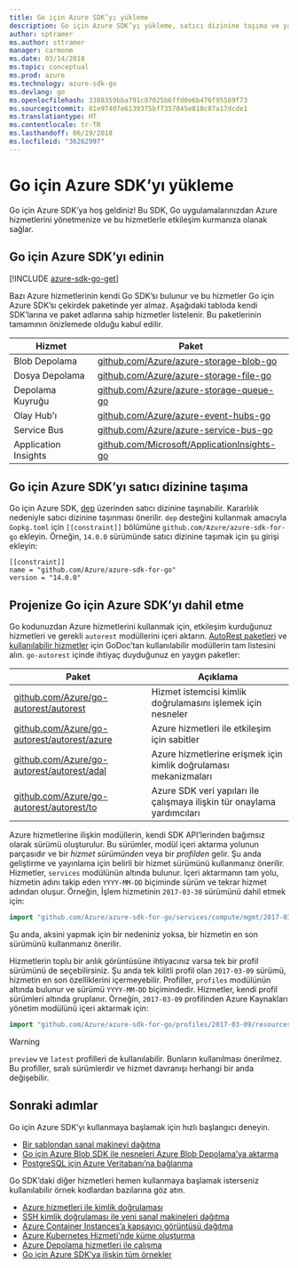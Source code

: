 ```yaml
---
title: Go için Azure SDK’yı yükleme
description: Go için Azure SDK’yı yükleme, satıcı dizinine taşıma ve yapılandırma.
author: sptramer
ms.author: sttramer
manager: carmonm
ms.date: 03/14/2018
ms.topic: conceptual
ms.prod: azure
ms.technology: azure-sdk-go
ms.devlang: go
ms.openlocfilehash: 3388359bba791c87025b6ffd0e6b476f95589f73
ms.sourcegitcommit: 81e97407e6139375bf7357045e818c87a17dcde1
ms.translationtype: HT
ms.contentlocale: tr-TR
ms.lasthandoff: 06/19/2018
ms.locfileid: "36262997"
---
```

# <a name="install-the-azure-sdk-for-go"></a>Go için Azure SDK’yı yükleme

Go için Azure SDK’ya hoş geldiniz! Bu SDK, Go uygulamalarınızdan Azure hizmetlerini yönetmenize ve bu hizmetlerle etkileşim kurmanıza olanak sağlar.

## <a name="get-the-azure-sdk-for-go"></a>Go için Azure SDK’yı edinin

[!INCLUDE [azure-sdk-go-get](includes/azure-sdk-go-get.md)]

Bazı Azure hizmetlerinin kendi Go SDK’sı bulunur ve bu hizmetler Go için Azure SDK’sı çekirdek paketinde yer almaz. Aşağıdaki tabloda kendi SDK’larına ve paket adlarına sahip hizmetler listelenir. Bu paketlerinin tamamının önizlemede olduğu kabul edilir.

| Hizmet | Paket |
|---------|---------|
| Blob Depolama | [github.com/Azure/azure-storage-blob-go](https://github.com/Azure/azure-storage-blob-go) |
| Dosya Depolama | [github.com/Azure/azure-storage-file-go](https://github.com/Azure/azure-storage-file-go) |
| Depolama Kuyruğu | [github.com/Azure/azure-storage-queue-go](https://github.com/Azure/azure-storage-queue-go) |
| Olay Hub'ı | [github.com/Azure/azure-event-hubs-go](https://github.com/Azure/azure-event-hubs-go) |
| Service Bus | [github.com/Azure/azure-service-bus-go](https://github.com/Azure/azure-service-bus-go) |
| Application Insights | [github.com/Microsoft/ApplicationInsights-go](https://github.com/Microsoft/ApplicationInsights-go) |

## <a name="vendor-the-azure-sdk-for-go"></a>Go için Azure SDK’yı satıcı dizinine taşıma

Go için Azure SDK, [dep](https://github.com/golang/dep) üzerinden satıcı dizinine taşınabilir. Kararlılık nedeniyle satıcı dizinine taşınması önerilir. `dep` desteğini kullanmak amacıyla `Gopkg.toml` için `[[constraint]]` bölümüne `github.com/Azure/azure-sdk-for-go` ekleyin. Örneğin, `14.0.0` sürümünde satıcı dizinine taşımak için şu girişi ekleyin:

```
[[constraint]]
name = "github.com/Azure/azure-sdk-for-go"
version = "14.0.0"
```

## <a name="include-the-azure-sdk-for-go-in-your-project"></a>Projenize Go için Azure SDK’yı dahil etme

Go kodunuzdan Azure hizmetlerini kullanmak için, etkileşim kurduğunuz hizmetleri ve gerekli `autorest` modüllerini içeri aktarın.
[AutoRest paketleri](https://godoc.org/github.com/Azure/go-autorest) ve [kullanılabilir hizmetler](https://godoc.org/github.com/Azure/azure-sdk-for-go) için GoDoc’tan kullanılabilir modüllerin tam listesini alın. `go-autorest` içinde ihtiyaç duyduğunuz en yaygın paketler:

| Paket | Açıklama |
|---------|-------------|
| [github.com/Azure/go-autorest/autorest][autorest] | Hizmet istemcisi kimlik doğrulamasını işlemek için nesneler |
| [github.com/Azure/go-autorest/autorest/azure][autorest/azure] | Azure hizmetleri ile etkileşim için sabitler |
| [github.com/Azure/go-autorest/autorest/adal][autorest/adal] | Azure hizmetlerine erişmek için kimlik doğrulaması mekanizmaları |
| [github.com/Azure/go-autorest/autorest/to][autorest/to] | Azure SDK veri yapıları ile çalışmaya ilişkin tür onaylama yardımcıları |

[autorest]: https://godoc.org/github.com/Azure/go-autorest/autorest
[autorest/azure]: https://godoc.org/github.com/Azure/go-autorest/autorest/azure
[autorest/adal]: https://godoc.org/github.com/Azure/go-autorest/autorest/adal
[autorest/to]: https://godoc.org/github.com/Azure/go-autorest/autorest/to

Azure hizmetlerine ilişkin modüllerin, kendi SDK API’lerinden bağımsız olarak sürümü oluşturulur. Bu sürümler, modül içeri aktarma yolunun parçasıdır ve bir _hizmet sürümünden_ veya bir _profilden_ gelir. Şu anda geliştirme ve yayınlama için belirli bir hizmet sürümünü kullanmanız önerilir. Hizmetler, `services` modülünün altında bulunur. İçeri aktarmanın tam yolu, hizmetin adını takip eden `YYYY-MM-DD` biçiminde sürüm ve tekrar hizmet adından oluşur. Örneğin, İşlem hizmetinin `2017-03-30` sürümünü dahil etmek için:

```go
import "github.com/Azure/azure-sdk-for-go/services/compute/mgmt/2017-03-30/compute"
```

Şu anda, aksini yapmak için bir nedeniniz yoksa, bir hizmetin en son sürümünü kullanmanız önerilir.

Hizmetlerin toplu bir anlık görüntüsüne ihtiyacınız varsa tek bir profil sürümünü de seçebilirsiniz. Şu anda tek kilitli profil olan `2017-03-09` sürümü, hizmetin en son özelliklerini içermeyebilir. Profiller, `profiles` modülünün altında bulunur ve sürümü `YYYY-MM-DD` biçimindedir. Hizmetler, kendi profil sürümleri altında gruplanır. Örneğin, `2017-03-09` profilinden Azure Kaynakları yönetim modülünü içeri aktarmak için:

```go
import "github.com/Azure/azure-sdk-for-go/profiles/2017-03-09/resources/mgmt/resources"
```

> [!WARNING]
> `preview` ve `latest` profilleri de kullanılabilir. Bunların kullanılması önerilmez. Bu profiller, sıralı sürümlerdir ve hizmet davranışı herhangi bir anda değişebilir.

## <a name="next-steps"></a>Sonraki adımlar

Go için Azure SDK’yı kullanmaya başlamak için hızlı başlangıcı deneyin.

* [Bir şablondan sanal makineyi dağıtma](azure-sdk-go-qs-vm.md)
* [Go için Azure Blob SDK ile nesneleri Azure Blob Depolama’ya aktarma](/azure/storage/blobs/storage-quickstart-blobs-go?toc=%2fgo%2fazure%2ftoc.json)
* [PostgreSQL için Azure Veritabanı’na bağlanma](/azure/postgresql/connect-go?toc=%2fgo%2fazure%2ftoc.json)

Go SDK’daki diğer hizmetleri hemen kullanmaya başlamak isterseniz kullanılabilir örnek kodlardan bazılarına göz atın.

* [Azure hizmetleri ile kimlik doğrulaması](https://github.com/Azure-Samples/azure-sdk-for-go-samples/tree/master/iam)
* [SSH kimlik doğrulaması ile yeni sanal makineleri dağıtma](https://github.com/Azure-Samples/azure-sdk-for-go-samples/tree/master/compute)
* [Azure Container Instances’a kapsayıcı görüntüsü dağıtma](https://github.com/Azure-Samples/azure-sdk-for-go-samples/tree/master/containerinstance)
* [Azure Kubernetes Hizmeti’nde küme oluşturma](https://github.com/Azure-Samples/azure-sdk-for-go-samples/tree/master/containerservice)
* [Azure Depolama hizmetleri ile çalışma](https://github.com/Azure-Samples/azure-sdk-for-go-samples/tree/master/storage)
* [Go için Azure SDK’ya ilişkin tüm örnekler](https://github.com/azure-samples/azure-sdk-for-go-samples)
